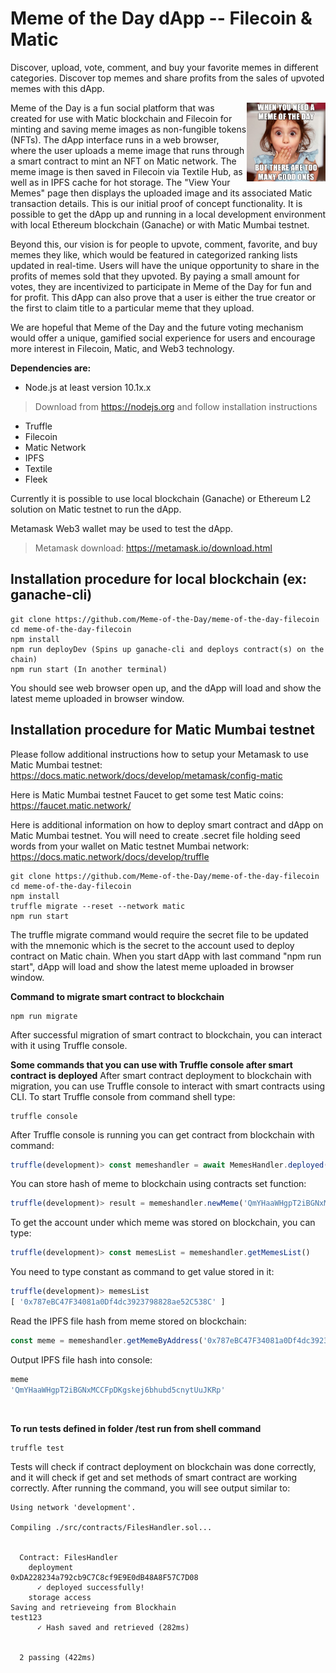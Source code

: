 # Meme of the Day dApp -- Filecoin & Matic

Discover, upload, vote, comment, and buy your favorite memes in different categories. Discover top memes and share profits from the sales of upvoted memes with this dApp.

<img src="/src/content/Meme-of-the-Day-dApp-Meme-Final.png" width=25% height=25% align="right">Meme of the Day is a fun social platform that was created for use with Matic blockchain and Filecoin for minting and saving meme images as non-fungible tokens (NFTs). The dApp interface runs in a web browser, where the user uploads a meme image that runs through a smart contract to mint an NFT on Matic network. The meme image is then saved in Filecoin via Textile Hub, as well as in IPFS cache for hot storage. The "View Your Memes" page then displays the uploaded image and its associated Matic transaction details. This is our initial proof of concept functionality. It is possible to get the dApp up and running in a local development environment with local Ethereum blockchain (Ganache) or with Matic Mumbai testnet.

Beyond this, our vision is for people to upvote, comment, favorite, and buy memes they like, which would be featured in categorized ranking lists updated in real-time. Users will have the unique opportunity to share in the profits of memes sold that they upvoted. By paying a small amount for votes, they are incentivized to participate in Meme of the Day for fun and for profit. This dApp can also prove that a user is either the true creator or the first to claim title to a particular meme that they upload.

We are hopeful that Meme of the Day and the future voting mechanism would offer a unique, gamified social experience for users and encourage more interest in Filecoin, Matic, and Web3 technology.

**Dependencies are:**
- Node.js at least version 10.1x.x
> Download from https://nodejs.org and follow installation instructions
- Truffle
- Filecoin
- Matic Network
- IPFS
- Textile
- Fleek

Currently it is possible to use local blockchain (Ganache) or Ethereum L2 solution on Matic testnet to run the dApp.

Metamask Web3 wallet may be used to test the dApp.
> Metamask download: https://metamask.io/download.html

## Installation procedure  for local blockchain (ex: ganache-cli)
```shell
git clone https://github.com/Meme-of-the-Day/meme-of-the-day-filecoin
cd meme-of-the-day-filecoin
npm install
npm run deployDev (Spins up ganache-cli and deploys contract(s) on the chain)
npm run start (In another terminal)
```
You should see web browser open up, and the dApp will load and show the latest meme uploaded in browser window.

## Installation procedure for Matic Mumbai testnet
Please follow additional instructions how to setup your Metamask to use Matic Mumbai testnet:
https://docs.matic.network/docs/develop/metamask/config-matic

Here is Matic Mumbai testnet Faucet to get some test Matic coins:
https://faucet.matic.network/

Here is additional information on how to deploy smart contract and dApp on Matic Mumbai testnet. You will need to create .secret file holding seed words from your wallet on Matic testnet Mumbai network:
https://docs.matic.network/docs/develop/truffle<br>

```shell
git clone https://github.com/Meme-of-the-Day/meme-of-the-day-filecoin
cd meme-of-the-day-filecoin
npm install
truffle migrate --reset --network matic
npm run start
```
The truffle migrate command would require the secret file to be updated with the mnemonic which is the secret to the account used to deploy contract on Matic chain.
When you start dApp with last command "npm run start", dApp will load and show the latest meme uploaded in browser window.
<br>

**Command to migrate smart contract to blockchain**
```shell
npm run migrate
```
After successful migration of smart contract to blockchain, you can interact with it using Truffle console.
<br>

**Some commands that you can use with Truffle console after smart contract is deployed**
After smart contract deployment to blockchain with migration, you can use Truffle console to interact with smart contracts using CLI. To start Truffle console from command shell type:
```shell
truffle console
```
After Truffle console is running you can get contract from blockchain with command:
```javascript
truffle(development)> const memeshandler = await MemesHandler.deployed()
```
You can store hash of meme to blockchain using contracts set function:
```javascript
truffle(development)> result = memeshandler.newMeme('QmYHaaWHgpT2iBGNxMCCFpDKgskej6bhubd5cnytUuJKRp')
```
To get the account under which meme was stored on blockchain, you can type:
```javascript
truffle(development)> const memesList = memeshandler.getMemesList()
```
You need to type constant as command to get value stored in it:
```javascript
truffle(development)> memesList
[ '0x787eBC47F34081a0Df4dc3923798828ae52C538C' ]
```
Read the IPFS file hash from meme stored on blockchain:
```javascript
const meme = memeshandler.getMemeByAddress('0x787eBC47F34081a0Df4dc3923798828ae52C538C')
```
Output IPFS file hash into console:
```javascript
meme
'QmYHaaWHgpT2iBGNxMCCFpDKgskej6bhubd5cnytUuJKRp'
```
<br>

**To run tests defined in folder /test run from shell command**  
```javascript
truffle test
```
Tests will check if contract deployment on blockchain was done correctly, and it will check if get and set methods of smart contract are working correctly. After running the command, you will see output similar to:
```shell
Using network 'development'.

Compiling ./src/contracts/FilesHandler.sol...


  Contract: FilesHandler
    deployment
0xDA228234a792cb9C7C8cf9E9E0dB48A8F57C7D08
      ✓ deployed successfully!
    storage access
Saving and retrieveing from Blockhain
test123
      ✓ Hash saved and retrieved (282ms)


  2 passing (422ms)

```
